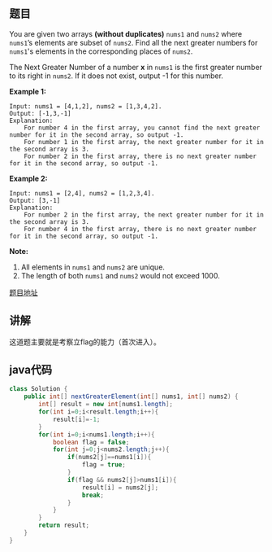 ## 题目

You are given two arrays **(without duplicates)** `nums1` and `nums2` where `nums1`’s elements are subset of `nums2`. Find all the next greater numbers for `nums1`'s elements in the corresponding places of `nums2`.

The Next Greater Number of a number **x** in `nums1` is the first greater number to its right in `nums2`. If it does not exist, output -1 for this number.

**Example 1:**
```
Input: nums1 = [4,1,2], nums2 = [1,3,4,2].
Output: [-1,3,-1]
Explanation:
    For number 4 in the first array, you cannot find the next greater number for it in the second array, so output -1.
    For number 1 in the first array, the next greater number for it in the second array is 3.
    For number 2 in the first array, there is no next greater number for it in the second array, so output -1.
```

**Example 2:**
```
Input: nums1 = [2,4], nums2 = [1,2,3,4].
Output: [3,-1]
Explanation:
    For number 2 in the first array, the next greater number for it in the second array is 3.
    For number 4 in the first array, there is no next greater number for it in the second array, so output -1.
```

**Note:**

1. All elements in `nums1` and `nums2` are unique.
2. The length of both `nums1` and `nums2` would not exceed 1000.

[题目地址](https://leetcode.com/problems/next-greater-element-i/)

## 讲解

这道题主要就是考察立flag的能力（首次进入）。

## java代码

```java
class Solution {
    public int[] nextGreaterElement(int[] nums1, int[] nums2) {
        int[] result = new int[nums1.length];
        for(int i=0;i<result.length;i++){
            result[i]=-1;
        }
        for(int i=0;i<nums1.length;i++){
            boolean flag = false;
            for(int j=0;j<nums2.length;j++){
                if(nums2[j]==nums1[i]){
                    flag = true;
                }
                if(flag && nums2[j]>nums1[i]){
                    result[i] = nums2[j];
                    break;
                }
            }
        }
        return result;
    }
}
```